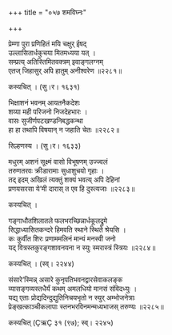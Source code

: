 +++
title = "०५७ शमविघ्नः"

+++


प्रेम्णा पुरा प्रणिहितं मयि चक्षुर् ईषद्  
उल्लासितार्धकुचया मितमध्यया यत् ।  
सम्प्रत्य् अतिस्तिमितवक्त्रम् इवाङ्गलग्नम्  
एतज् जिहासुर् अपि हातुम् अनीश्वरेण ॥२२८१॥  


कस्यचित् । (सु।र। १६३१)  


भिक्षाशनं भवनम् आयतनैकदेशः  
शय्या मही परिजनो निजदेहभारः ।  
वासः सुजीर्णपटखण्डनिबद्धकन्था  
हा हा तथापि विषयान् न जहाति चेतः ॥२२८२॥  


सिल्हणस्य । (सु।र। १६३३)  


मधुरम् अशनं सूक्ष्मं वासो विभूषणम् उज्ज्वलं  
तरुणतरवः क्रीडारामाः सुधाशुचयो गृहाः ।  
तद् इदम् अखिलं त्यक्तुं शक्यं भवत्य् अपि देहिनां  
प्रणयसरसा ये’मी दारास् त एव हि दुस्त्यजाः ॥२२८३॥  


कस्यचित् ।  


गङ्गाधौतशिलातले फलभरच्छिन्नार्धकूलद्रुमे  
सिद्धाध्यासितकन्दरे हिमवति स्थाने स्थिते श्रेयसि ।  
कः कुर्वीत शिरः प्रणाममलिनं मान्यं मनस्वी जनो  
यद् वित्रस्तकुरङ्गशावनयना न स्युः स्मरास्त्रं स्त्रियः ॥२२८४॥  


कस्यचित् । (स्व्। २२४४)  


संसारे’स्मिन्न् असारे कुनृपतिभवनद्वारसेवाकलङ्क  
व्यासङ्गव्यस्तधैर्यं कथम् अमलधियो मानसं संविदध्युः ।  
यद्य् एताः प्रोद्यदिन्दुद्युतिनिचयभृतो न स्युर् अम्भोजनेत्राः   
प्रेङ्खत्काञ्चीकलापाः स्तनभरविनमन्मध्यभाजस् तरुण्यः ॥२२८५॥  


कस्यचित् (ÇऋÇ ३१ (९७); स्व्। २२४५)  

